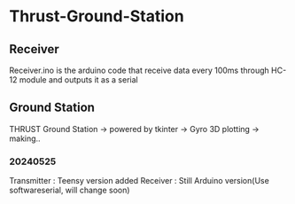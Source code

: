 # Thrust-Ground-Station

## Receiver
Receiver.ino is the arduino code that receive data every 100ms through HC-12 module and outputs it as a serial

## Ground Station
THRUST Ground Station
-> powered by tkinter
-> Gyro 3D plotting
-> making..

### 20240525
Transmitter : Teensy version added
Receiver : Still Arduino version(Use softwareserial, will change soon)